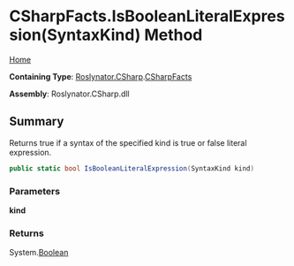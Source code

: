 # CSharpFacts\.IsBooleanLiteralExpression\(SyntaxKind\) Method

[Home](../../../../README.md)

**Containing Type**: [Roslynator.CSharp](../../README.md)\.[CSharpFacts](../README.md)

**Assembly**: Roslynator\.CSharp\.dll

## Summary

Returns true if a syntax of the specified kind is true or false literal expression\.

```csharp
public static bool IsBooleanLiteralExpression(SyntaxKind kind)
```

### Parameters

**kind**



### Returns

System\.[Boolean](https://docs.microsoft.com/en-us/dotnet/api/system.boolean)

